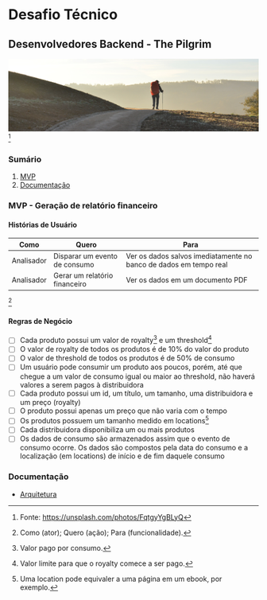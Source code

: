 # Desafio Técnico

## Desenvolvedores Backend - The Pilgrim

![](./docs/images/jorge-luis-ojeda-flota-FqtgyYgBLyQ-unsplash.jpg)[^1]

### Sumário

1. [MVP](#MVP---Geração-de-relatório-financeiro)
1. [Documentação](#Documentação)

### MVP - Geração de relatório financeiro

#### Histórias de Usuário

| Como       | Quero                         | Para                                                              |
| ---------- | ----------------------------- | ----------------------------------------------------------------- |
| Analisador | Disparar um evento de consumo | Ver os dados salvos imediatamente no banco de dados em tempo real |
| Analisador | Gerar um relatório financeiro | Ver os dados em um documento PDF                                  |

[^2]

#### Regras de Negócio

- [ ] Cada produto possui um valor de royalty[^3] e um threshold[^4]
- [ ] O valor de royalty de todos os produtos é de 10% do valor do produto
- [ ] O valor de threshold de todos os produtos é de 50% de consumo
- [ ] Um usuário pode consumir um produto aos poucos, porém, até que chegue a um valor de consumo igual ou maior ao threshold, não haverá valores a serem pagos à distribuidora
- [ ] Cada produto possui um id, um título, um tamanho, uma distribuidora e um preço (royalty)
- [ ] O produto possui apenas um preço que não varia com o tempo
- [ ] Os produtos possuem um tamanho medido em locations[^5]
- [ ] Cada distribuidora disponibiliza um ou mais produtos
- [ ] Os dados de consumo são armazenados assim que o evento de consumo ocorre. Os dados são compostos pela data do consumo e a localização (em locations) de início e de fim daquele consumo

### Documentação

- [Arquitetura](./docs/c4model.md)

[^1]: Fonte: https://unsplash.com/photos/FqtgyYgBLyQ
[^2]: Como (ator); Quero (ação); Para (funcionalidade).
[^3]: Valor pago por consumo.
[^4]: Valor limite para que o royalty comece a ser pago.
[^5]: Uma location pode equivaler a uma página em um ebook, por exemplo.
